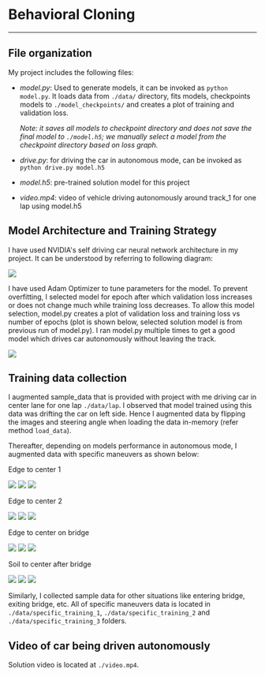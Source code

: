 # Behavioral Cloning
---
## File organization
My project includes the following files:
* _model.py_: Used to generate models, it can be invoked as
`python model.py`. It loads data from `./data/` directory, fits models, checkpoints models to `./model_checkpoints/` and creates a plot of training and validation loss.

  _Note: it saves all models to checkpoint directory and does not save the final model to `./model.h5`; we manually select a model from the checkpoint directory based on loss graph._
* _drive.py_: for driving the car in autonomous mode, can be invoked as `python drive.py model.h5`
* _model.h5_: pre-trained solution model for this project
* _video.mp4_: video of vehicle driving autonomously around track_1 for one lap using model.h5

## Model Architecture and Training Strategy
I have used NVIDIA's self driving car neural network architecture in my project. It can be understood by referring to following diagram:

![](./model.png?raw=true)

I have used Adam Optimizer to tune parameters for the model.
To prevent overfitting, I selected model for epoch after which validation loss increases or does not change much while training loss decreases. To allow this model selection, model.py creates a plot of validation loss and training loss vs number of epochs (plot is shown below, selected solution model is from previous run of model.py). I ran model.py multiple times to get a good model which drives car autonomously without leaving the track.

![](./model_loss.png?raw=true)

## Training data collection

I augmented sample_data that is provided with project with me driving car in center lane for one lap `./data/lap`. I observed that model trained using this data was drifting the car on left side. Hence I augmented data by flipping the images and steering angle when loading the data in-memory (refer method `load_data`).

Thereafter, depending on models performance in autonomous mode, I augmented data with specific maneuvers as shown below:

Edge to center 1

![](.\data\specific_training_1\IMG\center_2017_08_05_00_35_35_619.jpg?raw=true)
![](.\data\specific_training_1\IMG\center_2017_08_05_00_35_37_502.jpg?raw=true)
![](.\data\specific_training_1\IMG\center_2017_08_05_00_35_39_422.jpg?raw=true)

Edge to center 2

![](.\data\specific_training_1\IMG\center_2017_08_05_00_36_22_508.jpg?raw=true)
![](.\data\specific_training_1\IMG\center_2017_08_05_00_36_26_149.jpg?raw=true)
![](.\data\specific_training_1\IMG\center_2017_08_05_00_36_28_592.jpg?raw=true)

Edge to center on bridge

![](.\data\specific_training_1\IMG\center_2017_08_05_00_37_56_959.jpg?raw=true)
![](.\data\specific_training_1\IMG\center_2017_08_05_00_38_01_337.jpg?raw=true)
![](.\data\specific_training_1\IMG\center_2017_08_05_00_38_03_569.jpg?raw=true)

Soil to center after bridge

![](.\data\specific_training_1\IMG\center_2017_08_05_00_40_06_742.jpg?raw=true)
![](.\data\specific_training_1\IMG\center_2017_08_05_00_40_07_998.jpg?raw=true)
![](.\data\specific_training_1\IMG\center_2017_08_05_00_40_10_652.jpg?raw=true)

Similarly, I collected sample data for other situations like entering bridge, exiting bridge, etc. All of specific maneuvers data is located in `./data/specific_training_1`, `./data/specific_training_2` and `./data/specific_training_3` folders.

## Video of car being driven autonomously

Solution video is located at `./video.mp4`.
